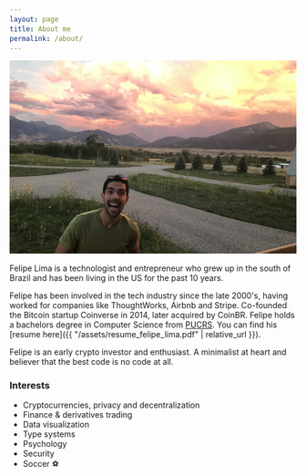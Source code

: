 ```yaml
---
layout: page
title: About me
permalink: /about/
---
```


<img alt="me photobombing" title="me photobombing" src="/images/about-photo.png"/>

Felipe Lima is a technologist and entrepreneur who grew up in the south of Brazil and has been living
in the US for the past 10 years.

Felipe has been involved in the tech industry since the late 2000's, having worked for companies like
ThoughtWorks, Airbnb and Stripe. Co-founded the Bitcoin startup Coinverse in 2014, later acquired
by CoinBR. Felipe holds a bachelors degree in Computer Science from [PUCRS](http://www.pucrs.br/).
You can find his [resume here]({{ "/assets/resume_felipe_lima.pdf" | relative_url }}).

Felipe is an early crypto investor and enthusiast. A minimalist at heart and believer that the best 
code is no code at all.

### Interests

- Cryptocurrencies, privacy and decentralization
- Finance & derivatives trading
- Data visualization
- Type systems
- Psychology
- Security
- Soccer ⚽️
